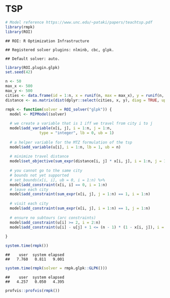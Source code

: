 TSP
================

``` r
# Model reference https://www.unc.edu/~pataki/papers/teachtsp.pdf
library(rmpk)
library(ROI)
```

    ## ROI: R Optimization Infrastructure

    ## Registered solver plugins: nlminb, cbc, glpk.

    ## Default solver: auto.

``` r
library(ROI.plugin.glpk)
set.seed(42)

n <- 50
max_x <- 500
max_y <- 500
cities <- data.frame(id = 1:n, x = runif(n, max = max_x), y = runif(n, max = max_y))
distance <- as.matrix(dist(dplyr::select(cities, x, y), diag = TRUE, upper = TRUE))

rmpk <- function(solver = ROI_solver("glpk")) {
  model <- MIPModel(solver)
  
  # we create a variable that is 1 iff we travel from city i to j
  model$add_variable(x[i, j], i = 1:n, j = 1:n, 
               type = "integer", lb = 0, ub = 1)
  
  # a helper variable for the MTZ formulation of the tsp
  model$add_variable(u[i], i = 1:n, lb = 1, ub = n)
  
  # minimize travel distance
  model$set_objective(sum_expr(distance[i, j] * x[i, j], i = 1:n, j = 1:n), "min")
  
  # you cannot go to the same city
  # bounds not yet supported
  # set_bounds(x[i, i], ub = 0, i = 1:n) %>%
  model$add_constraint(x[i, i] == 0, i = 1:n)
  # leave each city
  model$add_constraint(sum_expr(x[i, j], j = 1:n) == 1, i = 1:n)
  
  # visit each city
  model$add_constraint(sum_expr(x[i, j], i = 1:n) == 1, j = 1:n)
  
  # ensure no subtours (arc constraints)
  model$add_constraint(u[i] >= 2, i = 2:n)
  model$add_constraint(u[i] - u[j] + 1 <= (n - 1) * (1 - x[i, j]), i = 2:n, j = 2:n)
  
}

system.time(rmpk())
```

    ##    user  system elapsed 
    ##   7.760   0.811   9.001

``` r
system.time(rmpk(solver = rmpk.glpk::GLPK()))
```

    ##    user  system elapsed 
    ##   4.257   0.050   4.395

``` r
profvis::profvis(rmpk())
```
